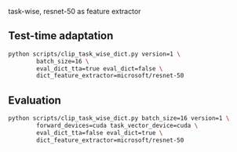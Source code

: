 task-wise, resnet-50 as feature extractor

## Test-time adaptation

```bash
python scripts/clip_task_wise_dict.py version=1 \
        batch_size=16 \
        eval_dict_tta=true eval_dict=false \
        dict_feature_extractor=microsoft/resnet-50
```

## Evaluation

```bash
python scripts/clip_task_wise_dict.py batch_size=16 version=1 \
        forward_devices=cuda task_vector_device=cuda \
        eval_dict_tta=false eval_dict=true \
        dict_feature_extractor=microsoft/resnet-50
```
